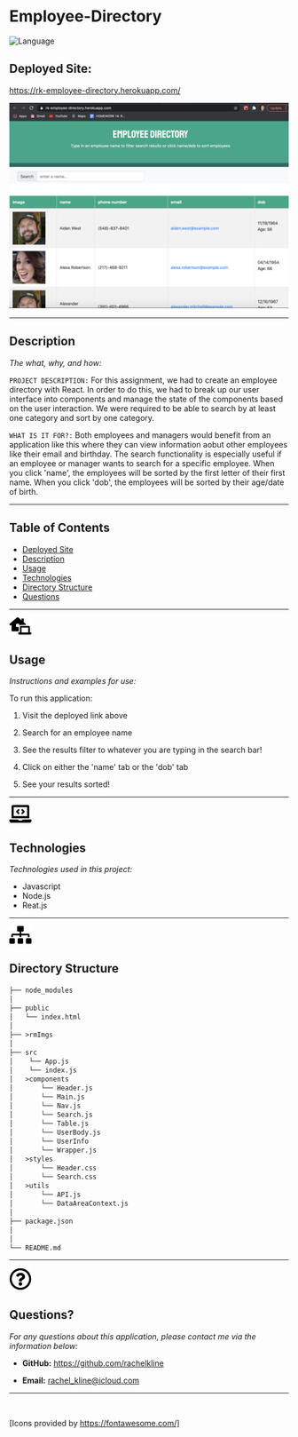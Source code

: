 # Employee-Directory

![Language](https://img.shields.io/static/v1?label=JavaScript&message=language&color=brightgreen)

## Deployed Site:
https://rk-employee-directory.herokuapp.com/


![IMAGE](rmImgs/EmpDirectory.png)


---

## Description

  *The what, why, and how:*

`PROJECT DESCRIPTION:` For this assignment, we had to create an employee directory with React. In order to do this, we had to break up our user interface into components and manage the state of the components based on the user interaction. We were required to be able to search by at least one category and sort by one category.

`WHAT IS IT FOR?:` Both employees and managers would benefit from an application like this where they can view information aobut other employees like their email and birthday. The search functionality is especially useful if an employee or manager wants to search for a specific employee. When you click 'name', the employees will be sorted by the first letter of their first name. When you click 'dob', the employees will be sorted by their age/date of birth.


  ---


## Table of Contents

  - [Deployed Site](#deployed-site)
  - [Description](#description)
  - [Usage](#usage)
  - [Technologies](#technologies)
  - [Directory Structure](#directory-structure)
  - [Questions](#questions)
 
 ---

<img src = "rmImgs/laptop-house-solid.svg" width="40">


## Usage
  *Instructions and examples for use:*

To run this application:
1. Visit the deployed link above

2. Search for an employee name

3. See the results filter to whatever you are typing in the search bar!

4. Click on either the 'name' tab or the 'dob' tab

5. See your results sorted!

---

<img src = "rmImgs/laptop-code-solid.svg" width="40">


## Technologies
*Technologies used in this project:*
 - Javascript
 - Node.js
 - Reat.js

 ---
 <img src = "rmImgs/sitemap-solid.svg" width="40">

## Directory Structure
```
├── node_modules
│ 
├── public
│   └── index.html   
│
├── >rmImgs
│
├── src
│    └── App.js
│    └── index.js
│   >components
│       └── Header.js
│       └── Main.js
│       └── Nav.js
│       └── Search.js
│       └── Table.js 
│       └── UserBody.js 
│       └── UserInfo
│       └── Wrapper.js 
│   >styles
│       └── Header.css
│       └── Search.css  
│   >utils
│       └── API.js
│       └── DataAreaContext.js
│ 
├── package.json
│ 
│ 
└── README.md
```

---

<img src = "rmImgs/question-circle-regular.svg" width="40">

## Questions?

  *For any questions about this application, please contact me via the information below:*

  * **GitHub:** https://github.com/rachelkline
  
  * **Email:** rachel_kline@icloud.com

---
  <br>

  [Icons provided by https://fontawesome.com/]